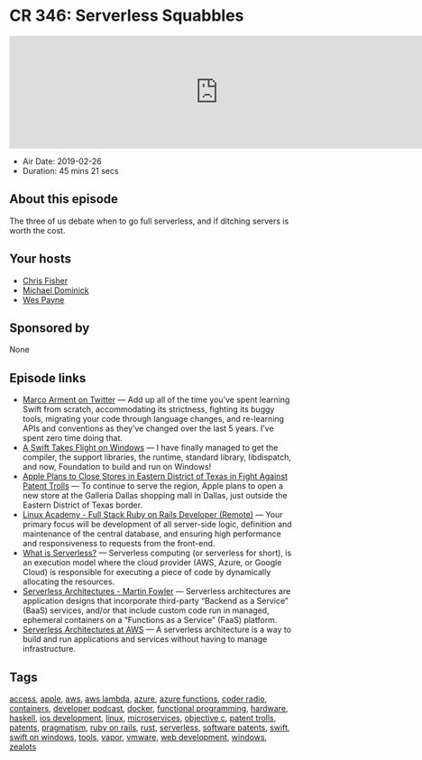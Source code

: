 # CR 346: Serverless Squabbles

<iframe src="https://player.fireside.fm/v2/MLf2ZzhC+3DOhXWWs?theme=dark" width="740" height="200" frameborder="0" scrolling="no"></iframe>

* Air Date: 2019-02-26
* Duration: 45 mins 21 secs

## About this episode

The three of us debate when to go full serverless, and if ditching servers is worth the cost.

## Your hosts
* [Chris Fisher](https://coder.show/hosts/chrislas)
* [Michael Dominick](https://coder.show/hosts/michael)
* [Wes Payne](https://coder.show/hosts/wespayne)

## Sponsored by

None



## Episode links

  * [Marco Arment on Twitter](https://twitter.com/marcoarment/status/1099406116516253696 "Marco Arment on Twitter") — Add up all of the time you’ve spent learning Swift from scratch, accommodating its strictness, fighting its buggy tools, migrating your code through language changes, and re-learning APIs and conventions as they’ve changed over the last 5 years. I’ve spent zero time doing that.
  * [A Swift Takes Flight on Windows](https://forums.swift.org/t/a-swift-takes-flight/20845 "A Swift Takes Flight on Windows") — I have finally managed to get the compiler, the support libraries, the runtime, standard library, libdispatch, and now, Foundation to build and run on Windows! 
  * [Apple Plans to Close Stores in Eastern District of Texas in Fight Against Patent Trolls](https://www.macrumors.com/2019/02/22/apple-closing-stores-in-eastern-district-texas/ "Apple Plans to Close Stores in Eastern District of Texas in Fight Against Patent Trolls") — To continue to serve the region, Apple plans to open a new store at the Galleria Dallas shopping mall in Dallas, just outside the Eastern District of Texas border.
  * [Linux Academy - Full Stack Ruby on Rails Developer (Remote)](https://jobs.lever.co/linuxacademy/b1b75b6a-a54c-4854-809f-f36ed4f08f28 "Linux Academy - Full Stack Ruby on Rails Developer \(Remote\)") — Your primary focus will be development of all server-side logic, definition and maintenance of the central database, and ensuring high performance and responsiveness to requests from the front-end. 
  * [What is Serverless?](https://serverless-stack.com/chapters/what-is-serverless.html "What is Serverless?") — Serverless computing (or serverless for short), is an execution model where the cloud provider (AWS, Azure, or Google Cloud) is responsible for executing a piece of code by dynamically allocating the resources. 
  * [Serverless Architectures - Martin Fowler](https://martinfowler.com/articles/serverless.html "Serverless Architectures - Martin Fowler") — Serverless architectures are application designs that incorporate third-party “Backend as a Service” (BaaS) services, and/or that include custom code run in managed, ephemeral containers on a “Functions as a Service” (FaaS) platform.
  * [Serverless Architectures at AWS](https://aws.amazon.com/lambda/serverless-architectures-learn-more/ "Serverless Architectures at AWS") — A serverless architecture is a way to build and run applications and services without having to manage infrastructure.



## Tags

[access](https://coder.show/tags/access), [apple](https://coder.show/tags/apple), [aws](https://coder.show/tags/aws), [aws lambda](https://coder.show/tags/aws%20lambda), [azure](https://coder.show/tags/azure), [azure functions](https://coder.show/tags/azure%20functions), [coder radio](https://coder.show/tags/coder%20radio), [containers](https://coder.show/tags/containers), [developer podcast](https://coder.show/tags/developer%20podcast), [docker](https://coder.show/tags/docker), [functional programming](https://coder.show/tags/functional%20programming), [hardware](https://coder.show/tags/hardware), [haskell](https://coder.show/tags/haskell), [ios development](https://coder.show/tags/ios%20development), [linux](https://coder.show/tags/linux), [microservices](https://coder.show/tags/microservices), [objective c](https://coder.show/tags/objective%20c), [patent trolls](https://coder.show/tags/patent%20trolls), [patents](https://coder.show/tags/patents), [pragmatism](https://coder.show/tags/pragmatism), [ruby on rails](https://coder.show/tags/ruby%20on%20rails), [rust](https://coder.show/tags/rust), [serverless](https://coder.show/tags/serverless), [software patents](https://coder.show/tags/software%20patents), [swift](https://coder.show/tags/swift), [swift on windows](https://coder.show/tags/swift%20on%20windows), [tools](https://coder.show/tags/tools), [vapor](https://coder.show/tags/vapor), [vmware](https://coder.show/tags/vmware), [web development](https://coder.show/tags/web%20development), [windows](https://coder.show/tags/windows), [zealots](https://coder.show/tags/zealots)